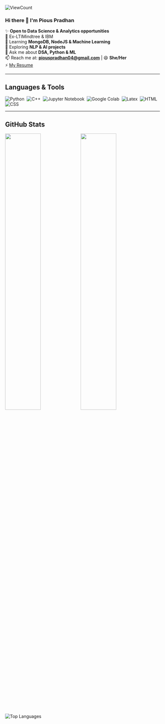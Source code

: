 ![ViewCount](https://views.whatilearened.today/views/github/piouspradhan/piouspradhan.svg?cache=remove)

### Hi there 👋 I'm Pious Pradhan

✨ **Open to Data Science & Analytics opportunities**  
💼 Ex-LTIMindtree & IBM  
🌱 Learning **MongoDB, NodeJS & Machine Learning**  
🤖 Exploring **NLP & AI projects**  
💬 Ask me about **DSA, Python & ML**  
📫 Reach me at: **piouspradhan04@gmail.com** | 😄 **She/Her**  
⚡ [My Resume](https://drive.google.com/file/d/1qh7ZRNUIAHuC8sffFfIaP8LdUKEkh-E-/view?usp=sharing)

---

## Languages & Tools

![Python](https://img.shields.io/badge/-Python-05122A?style=flat&logo=python)&nbsp;
![C++](https://img.shields.io/badge/-C++-05122A?style=flat&logo=C%2B%2B&logoColor=00599C)&nbsp;
![Jupyter Notebook](https://img.shields.io/badge/-Jupyter%20Notebook-05122A?style=flat&logo=jupyter&logoColor=F37626)&nbsp;
![Google Colab](https://img.shields.io/badge/-Google%20Colab-05122A?style=flat&logo=google-colab&logoColor=F9AB00)&nbsp;
![Latex](https://img.shields.io/badge/-Latex-05122A?style=flat&logo=latex&logoColor=008080)&nbsp;
![HTML](https://img.shields.io/badge/-HTML-05122A?style=flat&logo=HTML5)&nbsp;
![CSS](https://img.shields.io/badge/-CSS-05122A?style=flat&logo=CSS3&logoColor=1572B6)&nbsp;

---

## GitHub Stats

<p float="left">
  <img src="https://github-readme-stats.vercel.app/api?username=piouspradhan&show_icons=true&icon_color=D32F2F&theme=dark&title_color=D32F2F&hide_border=true" width="48%" />
  <img src="https://streak-stats.demolab.com/?user=piouspradhan&theme=dark&hide_border=true" width="48%" />
</p>

![Top Languages](https://github-readme-stats.vercel.app/api/top-langs/?username=piouspradhan&layout=compact&theme=dark&hide_border=true)

